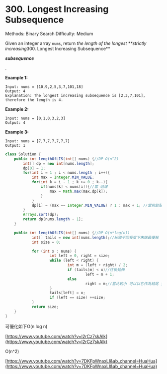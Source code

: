 # 300. Longest Increasing Subsequence

Methods: Binary Search
Difficulty: Medium

Given an integer array `nums`, return *the length of the longest **strictly increasing*300. Longest Increasing Subsequence**

***subsequence***

.

**Example 1:**

```
Input: nums = [10,9,2,5,3,7,101,18]
Output: 4
Explanation: The longest increasing subsequence is [2,3,7,101], therefore the length is 4.

```

**Example 2:**

```
Input: nums = [0,1,0,3,2,3]
Output: 4

```

**Example 3:**

```
Input: nums = [7,7,7,7,7,7,7]
Output: 1
```

```java
class Solution {
    public int lengthOfLIS(int[] nums) {//DP O(n^2)
        int[] dp = new int[nums.length];
        dp[0] = 1;
        for(int i = 1 ; i < nums.length ; i++){
            int max = Integer.MIN_VALUE;
            for(int k = i - 1 ; k >= 0 ; k--){
                if(nums[k] < nums[i]){//當 遞增
                    max = Math.max(max,dp[k]);
                }
            }
            dp[i] = (max == Integer.MIN_VALUE) ? 1 : max + 1; //當前節點為上一段最常節點+1
        }   
        Arrays.sort(dp);
        return dp[nums.length - 1];
    }

    public int lengthOfLIS(int[] nums) {//DP O(n*log(n))
			int[] tails = new int[nums.length];//紀錄不同長度下末端最優解
			int size = 0;

			for (int x : nums) {
					int left = 0, right = size;
					while (left < right) {
							int m = (left + right) / 2;
							if (tails[m] < x)//往後延伸
									left = m + 1;
							else
									right = m;//當比較小 可以以它作為結尾 更憂解
					}
					tails[left] = x;
					if (left == size) ++size;
			}
			return size;        
    }
}
```

可優化如下O(n log n)

[https://www.youtube.com/watch?v=l2rCz7skAlk](https://www.youtube.com/watch?v=l2rCz7skAlk)

O(n^2)

[https://www.youtube.com/watch?v=7DKFpWnaxLI&ab_channel=HuaHua](https://www.youtube.com/watch?v=7DKFpWnaxLI&ab_channel=HuaHua)